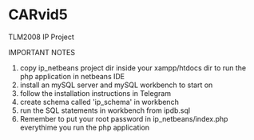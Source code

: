 # CARvid5
TLM2008 IP Project

IMPORTANT NOTES

1) copy ip_netbeans project dir inside your xampp/htdocs dir to run the php application in netbeans IDE
2) install an mySQL server and mySQL workbench to start on
3) follow the installation instructions in Telegram
4) create schema called 'ip_schema' in workbench
5) run the SQL statements in workbench from ipdb.sql
6) Remember to put your root password in ip_netbeans/index.php everythime you run the php application